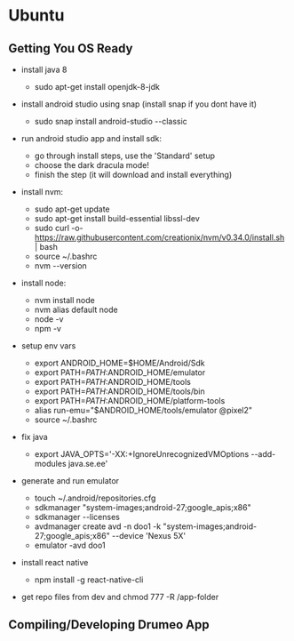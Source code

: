 # Ubuntu

## Getting You OS Ready
- install java 8
    - sudo apt-get install openjdk-8-jdk
- install android studio using snap (install snap if you dont have it) 
    - sudo snap install android-studio --classic
- run android studio app and install sdk:
    - go through install steps, use the 'Standard' setup
    - choose the dark dracula mode!
    - finish the step (it will download and install everything)

- install nvm: 
    - sudo apt-get update
    - sudo apt-get install build-essential libssl-dev
    - sudo curl -o- https://raw.githubusercontent.com/creationix/nvm/v0.34.0/install.sh | bash
    - source ~/.bashrc
    - nvm --version
- install node:
    - nvm install node
    - nvm alias default node
    - node -v
    - npm -v
- setup env vars
    - export ANDROID_HOME=$HOME/Android/Sdk
    - export PATH=$PATH:$ANDROID_HOME/emulator
    - export PATH=$PATH:$ANDROID_HOME/tools
    - export PATH=$PATH:$ANDROID_HOME/tools/bin
    - export PATH=$PATH:$ANDROID_HOME/platform-tools
    - alias run-emu="$ANDROID_HOME/tools/emulator @pixel2"
    - source ~/.bashrc
- fix java
    - export JAVA_OPTS='-XX:+IgnoreUnrecognizedVMOptions --add-modules java.se.ee'
- generate and run emulator
    - touch ~/.android/repositories.cfg
    - sdkmanager "system-images;android-27;google_apis;x86"
    - sdkmanager --licenses
    - avdmanager create avd -n doo1 -k "system-images;android-27;google_apis;x86" --device 'Nexus 5X'
    - emulator -avd doo1
    
- install react native
    - npm install -g react-native-cli
    
- get repo files from dev and chmod 777 -R /app-folder


## Compiling/Developing Drumeo App